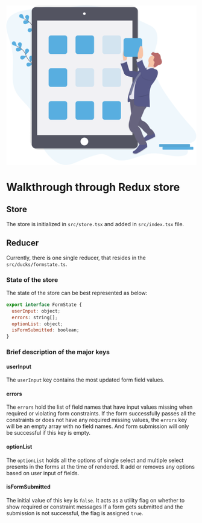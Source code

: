 ![store](./images/store.svg)

# Walkthrough through Redux store

## Store

The store is initialized in `src/store.tsx` and added in `src/index.tsx` file.

## Reducer

Currently, there is one single reducer, that resides in the `src/ducks/formstate.ts`.

### State of the store
The state of the store can be best represented as below:

```js
export interface FormState {
  userInput: object;
  errors: string[];
  optionList: object;
  isFormSubmitted: boolean;
}
```
### Brief description of the major keys

#### userInput

The `userInput` key contains the most updated form field values.

#### errors

The `errors` hold the list of field names that have input values missing when required or violating form constraints. If the form successfully passes all the constraints or does not have any required missing values, the `errors` key will be an empty array with no field names. And form submission will only be successful if this key is empty.

#### optionList 

The `optionList` holds all the options of single select and multiple select presents in the forms at the time of rendered. It add or removes any options based on user input of fields.

#### isFormSubmitted

The initial value of this key is `false`. It acts as a utility flag on whether to show required or constraint messages If a form gets submitted and the submission is not successful, the flag is assigned `true`.